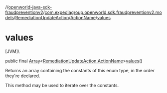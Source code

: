//[openworld-java-sdk-fraudpreventionv2](../../../../index.md)/[com.expediagroup.openworld.sdk.fraudpreventionv2.models](../../index.md)/[RemediationUpdateAction](../index.md)/[ActionName](index.md)/[values](values.md)

# values

[JVM]\

public final [Array](https://kotlinlang.org/api/latest/jvm/stdlib/kotlin/-array/index.html)&lt;[RemediationUpdateAction.ActionName](index.md)&gt;[values](values.md)()

Returns an array containing the constants of this enum type, in the order they're declared.

This method may be used to iterate over the constants.
